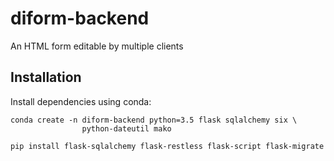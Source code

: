# diform-backend
An HTML form editable by multiple clients

## Installation

Install dependencies using conda:

    conda create -n diform-backend python=3.5 flask sqlalchemy six \
                    python-dateutil mako

    pip install flask-sqlalchemy flask-restless flask-script flask-migrate

